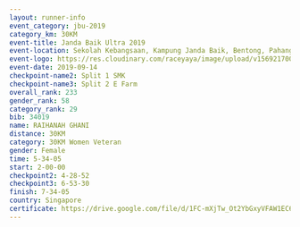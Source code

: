 ```yaml
---
layout: runner-info 
event_category: jbu-2019 
category_km: 30KM 
event-title: Janda Baik Ultra 2019
event-location: Sekolah Kebangsaan, Kampung Janda Baik, Bentong, Pahang, Malaysia 
event-logo: https://res.cloudinary.com/raceyaya/image/upload/v1569217009/logo/janda-baik_vch1pc.jpg 
event-date: 2019-09-14 
checkpoint-name2: Split 1 SMK 
checkpoint-name3: Split 2 E Farm 
overall_rank: 233
gender_rank: 58
category_rank: 29
bib: 34019
name: RAIHANAH GHANI
distance: 30KM
category: 30KM Women Veteran
gender: Female
time: 5-34-05
start: 2-00-00
checkpoint2: 4-28-52
checkpoint3: 6-53-30
finish: 7-34-05
country: Singapore
certificate: https://drive.google.com/file/d/1FC-mXjTw_Ot2YbGxyVFAW1EC630aD4Qk/view?usp=sharing
---
```

